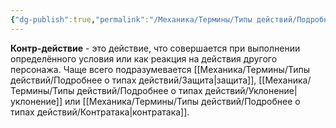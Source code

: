 ```yaml
---
{"dg-publish":true,"permalink":"/Механика/Термины/Типы действий/Подробнее о типах действий/Контр-действие/","noteIcon":"","created":"2025-09-07T13:19:23.220+03:00","updated":"2025-09-04T12:29:58.544+03:00"}
---
```




**Контр-действие** - это действие, что совершается при выполнении определённого условия или как реакция на действия другого персонажа. Чаще всего подразумевается [[Механика/Термины/Типы действий/Подробнее о типах действий/Защита\|защита]], [[Механика/Термины/Типы действий/Подробнее о типах действий/Уклонение\|уклонение]] или [[Механика/Термины/Типы действий/Подробнее о типах действий/Контратака\|контратака]]. 